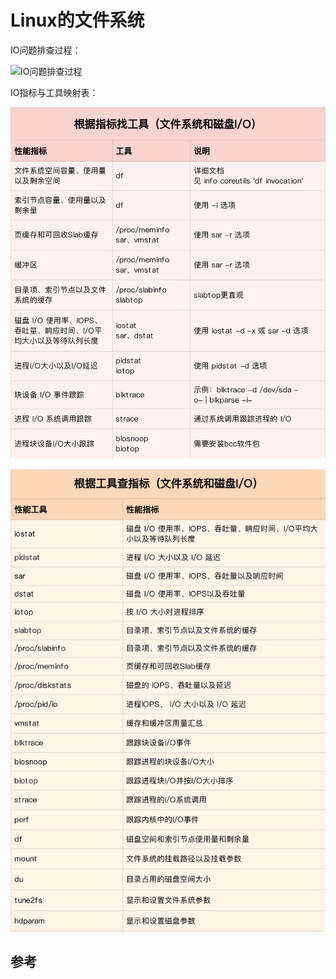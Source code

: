 # Linux的文件系统

IO问题排查过程：

![IO问题排查过程](../img/linux/io-trace.png)

IO指标与工具映射表：

![指标工具映射表](../img/linux/io-metric-tool.png)

![工具指标映射表](../img/linux/io-tool-metrics.png)

## 参考
